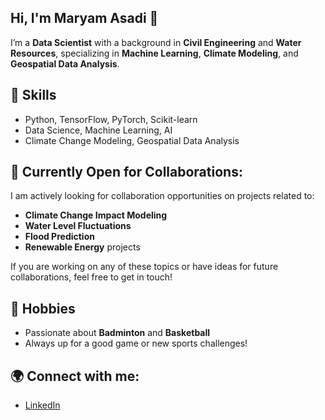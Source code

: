 ## Hi, I'm Maryam Asadi 👋

I’m a **Data Scientist** with a background in **Civil Engineering** and **Water Resources**, specializing in **Machine Learning**, **Climate Modeling**, and **Geospatial Data Analysis**.

## 🔧 Skills
- Python, TensorFlow, PyTorch, Scikit-learn
- Data Science, Machine Learning, AI
- Climate Change Modeling, Geospatial Data Analysis

## 🎯 Currently Open for Collaborations:
I am actively looking for collaboration opportunities on projects related to:
- **Climate Change Impact Modeling**
- **Water Level Fluctuations**
- **Flood Prediction**
- **Renewable Energy** projects

If you are working on any of these topics or have ideas for future collaborations, feel free to get in touch!

## 🎾 Hobbies
- Passionate about **Badminton** and **Basketball**
- Always up for a good game or new sports challenges!

## 🌍 Connect with me:
- [LinkedIn](https://www.linkedin.com/in/maryam-asadii/)


